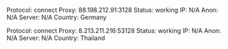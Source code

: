 Protocol: connect
Proxy: 88.198.212.91:3128
Status: working
IP: N/A
Anon: N/A
Server: N/A
Country: Germany

Protocol: connect
Proxy: 8.213.211.216:53128
Status: working
IP: N/A
Anon: N/A
Server: N/A
Country: Thailand

